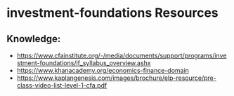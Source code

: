 # investment-foundations Resources


## Knowledge:

* https://www.cfainstitute.org/-/media/documents/support/programs/investment-foundations/if_syllabus_overview.ashx
* https://www.khanacademy.org/economics-finance-domain
* https://www.kaplangenesis.com/images/brochure/elp-resource/pre-class-video-list-level-1-cfa.pdf
